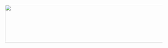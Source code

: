 
<a href="https://www.gitanimals.org/en_US?utm_medium=image&utm_source=Yesol26&utm_content=line">
  <img
    src="https://render.gitanimals.org/lines/Yesol26"
    width="600"
    height="120"
  />
</a>
  
